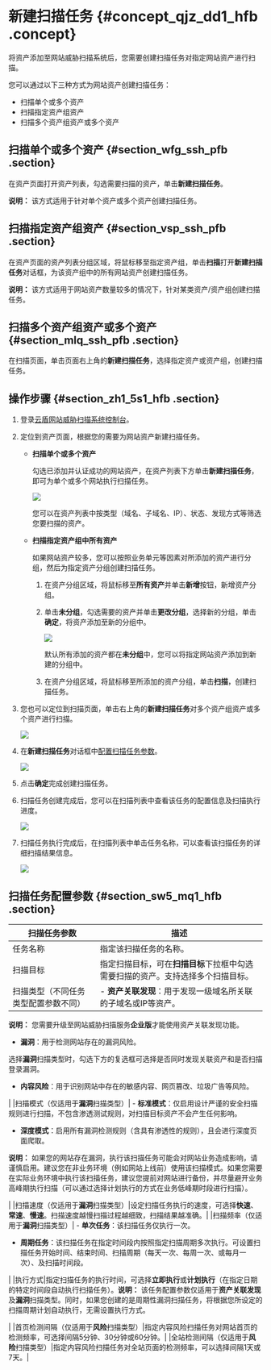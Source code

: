 # 新建扫描任务 {#concept_qjz_dd1_hfb .concept}

将资产添加至网站威胁扫描系统后，您需要创建扫描任务对指定网站资产进行扫描。

您可以通过以下三种方式为网站资产创建扫描任务：

-   扫描单个或多个资产
-   扫描指定资产组资产
-   扫描多个资产组资产或多个资产

## 扫描单个或多个资产 {#section_wfg_ssh_pfb .section}

在资产页面打开资产列表，勾选需要扫描的资产，单击**新建扫描任务**。

**说明：** 该方式适用于针对单个资产或多个资产创建扫描任务。

## 扫描指定资产组资产 {#section_vsp_ssh_pfb .section}

在资产页面的资产列表分组区域，将鼠标移至指定资产组，单击**扫描**打开**新建扫描任务**对话框，为该资产组中的所有网站资产创建扫描任务。

**说明：** 该方式适用于网站资产数量较多的情况下，针对某类资产/资产组创建扫描任务。

## 扫描多个资产组资产或多个资产 {#section_mlq_ssh_pfb .section}

在扫描页面，单击页面右上角的**新建扫描任务**，选择指定资产或资产组，创建扫描任务。

## 操作步骤 {#section_zh1_5s1_hfb .section}

1.  登录[云盾网站威胁扫描系统控制台](https://yundun.console.aliyun.com/?p=avds)。
2.  定位到资产页面，根据您的需要为网站资产新建扫描任务。
    -   **扫描单个或多个资产**

        勾选已添加并认证成功的网站资产，在资产列表下方单击**新建扫描任务**，即可为单个或多个网站执行扫描任务。

        ![](http://static-aliyun-doc.oss-cn-hangzhou.aliyuncs.com/assets/img/15936/15407783587228_zh-CN.png)

        您可以在资产列表中按类型（域名、子域名、IP）、状态、发现方式等筛选您要扫描的资产。

    -   **扫描指定资产组中所有资产**

        如果网站资产较多，您可以按照业务单元等因素对所添加的资产进行分组，然后为指定资产分组创建扫描任务。

        1.  在资产分组区域，将鼠标移至**所有资产**并单击**新增**按钮，新增资产分组。
        2.  单击**未分组**，勾选需要的资产并单击**更改分组**，选择新的分组，单击**确定**，将资产添加至新的分组中。

            ![](http://static-aliyun-doc.oss-cn-hangzhou.aliyuncs.com/assets/img/15936/154077835812820_zh-CN.png)

            默认所有添加的资产都在**未分组**中，您可以将指定网站资产添加到新建的分组中。

        3.  在资产分组区域，将鼠标移至所添加的资产分组，单击**扫描**，创建扫描任务。
3.  您也可以定位到扫描页面，单击右上角的**新建扫描任务**对多个资产组资产或多个资产进行扫描。

    ![](http://static-aliyun-doc.oss-cn-hangzhou.aliyuncs.com/assets/img/21862/154077835821003_zh-CN.png)

4.  在**新建扫描任务**对话框中[配置扫描任务参数](intl.zh-CN/用户指南/配置扫描任务.md#table_ckn_4c5_m2b)。

    ![](http://static-aliyun-doc.oss-cn-hangzhou.aliyuncs.com/assets/img/15936/154077835812826_zh-CN.png)

5.  点击**确定**完成创建扫描任务。
6.  扫描任务创建完成后，您可以在扫描列表中查看该任务的配置信息及扫描执行进度。

    ![](http://static-aliyun-doc.oss-cn-hangzhou.aliyuncs.com/assets/img/21862/154077835821004_zh-CN.png)

7.  扫描任务执行完成后，在扫描列表中单击任务名称，可以查看该扫描任务的详细扫描结果信息。

    ![](http://static-aliyun-doc.oss-cn-hangzhou.aliyuncs.com/assets/img/21862/154077835821005_zh-CN.png)


## 扫描任务配置参数 {#section_sw5_mq1_hfb .section}

|扫描任务参数|描述|
|------|--|
|任务名称|指定该扫描任务的名称。|
|扫描目标|指定扫描目标，可在**扫描目标**下拉框中勾选需要扫描的资产。支持选择多个扫描目标。|
|扫描类型（不同任务类型配置参数不同）| -   **资产关联发现**：用于发现一级域名所关联的子域名或IP等资产。

**说明：** 您需要升级至网站威胁扫描服务**企业版**才能使用资产关联发现功能。

-   **漏洞**：用于检测网站存在的漏洞风险。

选择**漏洞**扫描类型时，勾选下方的复选框可选择是否同时发现关联资产和是否扫描登录漏洞。

-   **内容风险**：用于识别网站中存在的敏感内容、网页篡改、垃圾广告等风险。

 |
|扫描模式（仅适用于**漏洞**扫描类型）| -   **标准模式**：仅启用设计严谨的安全扫描规则进行扫描，不包含渗透测试规则，对扫描目标资产不会产生任何影响。
-   **深度模式**：启用所有漏洞检测规则（含具有渗透性的规则），且会进行深度页面爬取。

**说明：** 如果您的网站存在漏洞，执行该扫描任务可能会对网站业务造成影响，请谨慎启用。建议您在非业务环境（例如网站上线前）使用该扫描模式。如果您需要在实际业务环境中执行该扫描任务，建议您提前对网站进行备份，并尽量避开业务高峰期执行扫描（可以通过选择计划执行的方式在业务低峰期时段进行扫描）。


 |
|扫描速度（仅适用于**漏洞**扫描类型）|设定扫描任务执行的速度，可选择**快速**、**常速**、**慢速**。扫描速度越慢扫描过程越细致，扫描结果越准确。|
|扫描频率（仅适用于**漏洞**扫描类型）| -   **单次任务**：该扫描任务仅执行一次。
-   **周期任务**：该扫描任务在指定时间段内按照指定扫描周期多次执行。可设置扫描任务开始时间、结束时间、扫描周期（每天一次、每周一次、或每月一次）、及扫描时间段。

 |
|执行方式|指定扫描任务的执行时间，可选择**立即执行**或**计划执行**（在指定日期的特定时间段自动执行扫描任务）。**说明：** 该任务配置参数仅适用于**资产关联发现**及**漏洞**扫描类型。同时，如果您创建的是周期性漏洞扫描任务，将根据您所设定的扫描周期计划自动执行，无需设置执行方式。

|
|首页检测间隔（仅适用于**风险**扫描类型）|指定内容风险扫描任务对网站首页的检测频率，可选择间隔5分钟、30分钟或60分钟。|
|全站检测间隔（仅适用于**风险**扫描类型）|指定内容风险扫描任务对全站页面的检测频率，可以选择间隔1天或7天。|

